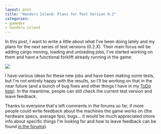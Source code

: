 ```yaml
---
layout: post
title: "Handoru Island: Plans for Test Version 0.2"
categories:
- gamedev
- handoru-island
---
```


<p>In this post, I want to write a little about what I've been doing lately and my plans for the next series of test versions (0.2.X). Their main focus will be adding cargo moving, loading and unloading jobs, I've started working on them and have a functional forklift already running in the game:<br></p>
<p><img src="https://img.itch.zone/aW1nLzE0Nzc2NTguZ2lm/original/m2DJtk.gif"><br></p>
<p>I have various ideas for these new  jobs and have been making some tests, but I'm not entirely happy with the results, so I'll be working on that in the near future (and a bunch of bug fixes and other things I have in my <a href="https://trello.com/b/pOQu4O93/hi-public-todo-bugs" target="_blank">ToDo lists</a>). In the meantime, people can still check the current test version and leave feedback. <br></p>
<p>Thanks to everyone that's left comments in the forums so far, if more people could write feedback about the machines the game works on (the hardware specs, average fps), bugs... it would be much appreciated (more info about specific things I'm looking for and how to leave feedback can be found <a href="https://itch.io/t/241507/feedback-guidelines" target="_blank">in the forums</a>).<br></p>

